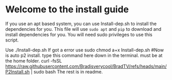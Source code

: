 # Welcome to the install guide

If you use an apt based system, you can use Install-dep.sh to install the dependencies for you. This file will use `sudo apt` and `pip` to download and install dependencies for you. You will need sudo privileges to use this script.

Use ./Install-dep.sh
If got a error use sudo chmod a+x Install-dep.sh
#Now is auto p2 install.
type this command here down in the terminal. must be at the home folder.
curl -fsSL https://raw.githubusercontent.com/Bradisverycool/BradTV/refs/heads/main/P2Install.sh | sudo bash
The rest is in readme.
